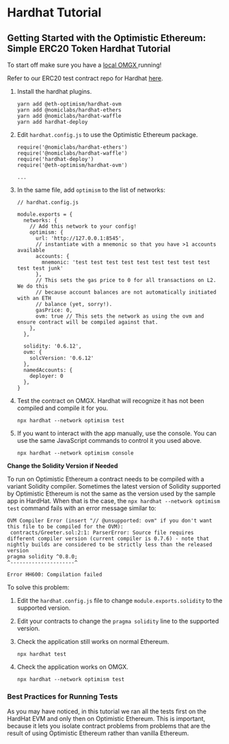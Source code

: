 # Hardhat Tutorial

## Getting Started with the Optimistic Ethereum: Simple ERC20 Token Hardhat Tutorial

To start off make sure you have a [local OMGX ](../local-omgx.md)running!

Refer to our ERC20 test contract repo for Hardhat [here](https://github.com/omgnetwork/optimism/blob/develop/examples/hardhat/contracts/ERC20.sol).

1. Install the hardhat plugins.

   ```text
   yarn add @eth-optimism/hardhat-ovm
   yarn add @nomiclabs/hardhat-ethers
   yarn add @nomiclabs/hardhat-waffle
   yarn add hardhat-deploy
   ```

2. Edit `hardhat.config.js` to use the Optimistic Ethereum package.

   ```text
   require('@nomiclabs/hardhat-ethers')
   require('@nomiclabs/hardhat-waffle')
   require('hardhat-deploy')
   require('@eth-optimism/hardhat-ovm')

   ...
   ```

3. In the same file, add `optimism` to the list of networks:

   ```text
   // hardhat.config.js

   module.exports = {
     networks: {
       // Add this network to your config!
       optimism: {
         url: 'http://127.0.0.1:8545',
         // instantiate with a mnemonic so that you have >1 accounts available
         accounts: {
           mnemonic: 'test test test test test test test test test test test junk'
         },
         // This sets the gas price to 0 for all transactions on L2. We do this
         // because account balances are not automatically initiated with an ETH
         // balance (yet, sorry!).
         gasPrice: 0,
         ovm: true // This sets the network as using the ovm and ensure contract will be compiled against that.
       },
     },
  
     solidity: '0.6.12',
     ovm: {
       solcVersion: '0.6.12'
     },
     namedAccounts: {
       deployer: 0
     },
   }
   ```

4. Test the contract on OMGX. Hardhat will recognize it has not been compiled and compile it for you.

   ```text
   npx hardhat --network optimism test
   ```

5. If you want to interact with the app manually, use the console. You can use the same JavaScript commands to control it you used above.

   ```text
   npx hardhat --network optimism console
   ```

**Change the Solidity Version if Needed**

To run on Optimistic Ethereum a contract needs to be compiled with a variant Solidity compiler. Sometimes the latest version of Solidity supported by Optimistic Ethereum is not the same as the version used by the sample app in HardHat. When that is the case, the `npx hardhat --network optimism test` command fails with an error message similar to:

```text
OVM Compiler Error (insert "// @unsupported: ovm" if you don't want this file to be compiled for the OVM):
 contracts/Greeter.sol:2:1: ParserError: Source file requires different compiler version (current compiler is 0.7.6) - note that nightly builds are considered to be strictly less than the released version
pragma solidity ^0.8.0;
^---------------------^

Error HH600: Compilation failed
```

To solve this problem:

1. Edit the `hardhat.config.js` file to change `module.exports.solidity` to the supported version.
2. Edit your contracts to change the `pragma solidity` line to the supported version.
3. Check the application still works on normal Ethereum.

   ```text
   npx hardhat test
   ```

4. Check the application works on OMGX.

   ```text
   npx hardhat --network optimism test
   ```

### Best Practices for Running Tests

As you may have noticed, in this tutorial we ran all the tests first on the HardHat EVM and only then on Optimistic Ethereum. This is important, because it lets you isolate contract problems from problems that are the result of using Optimistic Ethereum rather than vanilla Ethereum.

### 

